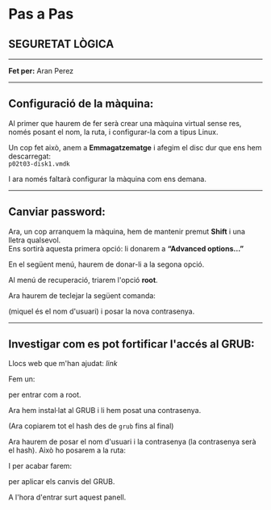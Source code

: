 # Pas a Pas  
## SEGURETAT LÒGICA

---

**Fet per:** Aran Perez

---

## Configuració de la màquina:

Al primer que haurem de fer serà crear una màquina virtual sense res, només posant el nom, la ruta, i configurar-la com a tipus Linux.

Un cop fet això, anem a **Emmagatzematge** i afegim el disc dur que ens hem descarregat:  
`p02t03-disk1.vmdk`

I ara només faltarà configurar la màquina com ens demana.

---

## Canviar password:

Ara, un cop arranquem la màquina, hem de mantenir premut **Shift** i una lletra qualsevol.  
Ens sortirà aquesta primera opció: li donarem a **“Advanced options…”**

En el següent menú, haurem de donar-li a la segona opció.

Al menú de recuperació, triarem l'opció **root**.

Ara haurem de teclejar la següent comanda:  

(miquel és el nom d'usuari) i posar la nova contrasenya.

---

## Investigar com es pot fortificar l'accés al GRUB:

Llocs web que m'han ajudat: *link*

Fem un:


per entrar com a root.

Ara hem instal·lat al GRUB i li hem posat una contrasenya.

(Ara copiarem tot el hash des de `grub` fins al final)

Ara haurem de posar el nom d'usuari i la contrasenya (la contrasenya serà el hash). Això ho posarem a la ruta:  


I per acabar farem:  

per aplicar els canvis del GRUB.

A l'hora d'entrar surt aquest panell.
